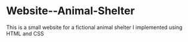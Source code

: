 # Website--Animal-Shelter
This is a small website for a fictional animal shelter I implemented using HTML and CSS
